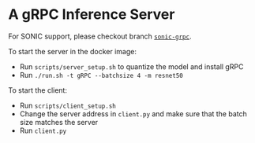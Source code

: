 # A gRPC Inference Server

For SONIC support, please checkout branch [`sonic-grpc`](https://github.com/LouYu2015/ml-suite/tree/sonic-grpc/examples/gRPC).

To start the server in the docker image:

* Run `scripts/server_setup.sh` to quantize the model and install gRPC
* Run `./run.sh -t gRPC --batchsize 4 -m resnet50`

To start the client:

* Run `scripts/client_setup.sh`
* Change the server address in `client.py` and make sure that the batch
  size matches the server
* Run `client.py`